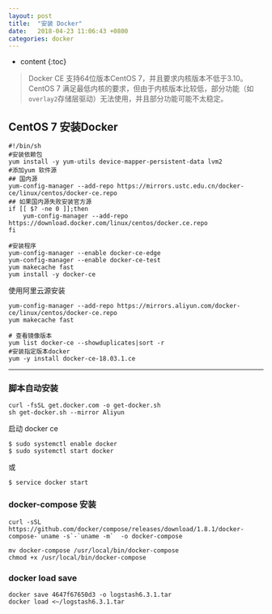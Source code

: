 ```yaml
---
layout: post
title:  "安装 Docker"
date:   2018-04-23 11:06:43 +0800
categories: docker
---
```


* content
{:toc}

> Docker CE 支持64位版本CentOS 7，并且要求内核版本不低于3.10。CentOS 7 满足最低内核的要求，但由于内核版本比较低，部分功能（如`overlay2`存储层驱动）无法使用，并且部分功能可能不太稳定。
> 

## CentOS 7 安装Docker

    #!/bin/sh
    #安装依赖包
    yum install -y yum-utils device-mapper-persistent-data lvm2 
    #添加yum 软件源
    ## 国内源
    yum-config-manager --add-repo https://mirrors.ustc.edu.cn/docker-ce/linux/centos/docker-ce.repo
    ## 如果国内源失败安装官方源
    if [[ $? -ne 0 ]];then
        yum-config-manager --add-repo https://download.docker.com/linux/centos/docker.ce.repo
    fi
    
    #安装程序
    yum-config-manager --enable docker-ce-edge
    yum-config-manager --enable docker-ce-test
    yum makecache fast
    yum install -y docker-ce
    
    
使用阿里云源安装

    yum-config-manager --add-repo https://mirrors.aliyun.com/docker-ce/linux/centos/docker-ce.repo
    yum makecache fast
    
    # 查看镜像版本
    yum list docker-ce --showduplicates|sort -r  
    #安装指定版本docker
    yum -y install docker-ce-18.03.1.ce
    
---
### 脚本自动安装

    curl -fsSL get.docker.com -o get-docker.sh
    sh get-docker.sh --mirror Aliyun

启动 docker ce

    $ sudo systemctl enable docker
    $ sudo systemctl start docker
或

    $ service docker start
    

### docker-compose 安装

```
curl -sSL  https://github.com/docker/compose/releases/download/1.8.1/docker-compose-`uname -s`-`uname -m`  -o docker-compose

mv docker-compose /usr/local/bin/docker-compose
chmod +x /usr/local/bin/docker-compose
```

### docker load save 

    docker save 4647f67650d3 -o logstash6.3.1.tar
    docker load <~/logstash6.3.1.tar 


